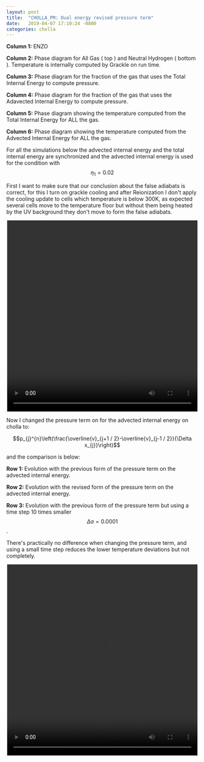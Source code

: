 ```yaml
---
layout: post
title:  "CHOLLA_PM: Dual energy revised pressure term"
date:   2019-04-07 17:10:24 -0800
categories: cholla
---
```



**Column 1:**  ENZO

**Column 2:**  Phase diagram for All Gas ( top ) and Neutral Hydrogen ( bottom ). Temperature is internally computed by Grackle on run time.

**Column 3:**  Phase diagram for the fraction of the gas that uses the Total Internal Energy to compute pressure.

**Column 4:**  Phase diagram for the fraction of the gas that uses the Adavected Internal Energy to compute pressure.


**Column 5:**  Phase diagram showing the temperature computed from the Total Internal Energy for ALL the gas.

**Column 6:**  Phase diagram showing the temperature computed from the Advected Internal Energy for ALL the gas.


For all the simulations below the advected internal energy and the total internal energy are synchronized and the advected internal energy is used for the condition with $$\eta_1=0.02$$

First I want to make sure that our conclusion about the false adiabats is correct, for this I turn on grackle cooling and after Reionization I don't apply the cooling update to cells which temperature is below 300K, as expected several cells move to the temperature floor but without them being heated by the UV background they don't move to form the false adiabats.


<div style="text-align: center">
<video src="{{ site.url }}assets/videos/phase_diagram_de02_oldP_tempLimit.mp4" width="500" height="500" controls preload> </video>
</div>

Now I changed the pressure term on for the advected internal energy on cholla to:

$$p_{j}^{n}\left(\frac{\overline{v}_{j+1 / 2}-\overline{v}_{j-1 / 2}}{\Delta x_{j}}\right)$$

and the comparison is below:

**Row 1:** Evolution with the previous form of the pressure term on the advected internal energy.

**Row 2:** Evolution with the revised form of the pressure term on the advected internal energy.

**Row 3:** Evolution with the previous form of the pressure term but using a time step 10 times smaller $$\Delta a = 0.0001$$.


There's practically no difference when changing the pressure term, and using a small time step reduces the lower temperature deviations but not completely. 

<div style="text-align: center">
<video src="{{ site.url }}assets/videos/phase_diagram_testP.mp4" width="500" height="500" controls preload> </video>
</div>
